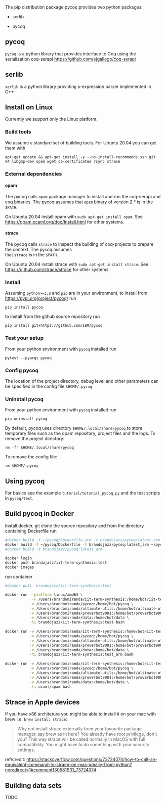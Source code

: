 
The pip distribution package pycoq provides two python packages:

- serlib

- pycoq


## pycoq

`pycoq` is a python library that provides interface to Coq using the serialization coq-serapi  https://github.com/ejgallego/coq-serapi

## serlib

`serlib` is a python library providing s-expression parser implemented in C++


## Install on Linux

Currently we support only the Linux platform. 

### Build tools
We assume a standard set of building tools. For Ubuntu 20.04 you can get them with
```
apt-get update && apt-get install -y --no-install-recommends ssh git m4 libgmp-dev opam wget ca-certificates rsync strace
```

### External dependencies 

#### opam 
The pycoq calls `opam` package manager to install and run the coq-serapi and coq binaries.
The pycoq assumes that `opam` binary of version 2.* is in the `$PATH`.

On Ubuntu 20.04 install opam with `sudo apt-get install opam`.
See https://opam.ocaml.org/doc/Install.html for other systems. 

#### strace
The pycoq calls `strace` to inspect the building of coq-projects to prepare the context. The pycoq assumes  
that `strace` is in the `$PATH`. 

On Ubuntu 20.04 install strace with `sudo apt-get install strace`.
See https://github.com/strace/strace for other systems.


### Install

Assuming `python>=3.8` and `pip` are in your environment, to install from https://pypi.org/project/pycoq/ run
```
pip install pycoq
```

to install from the github source repository run 
```
pip install git+https://github.com/IBM/pycoq
```

### Test your setup
From your python environment with `pycoq` installed run
```
pytest --pyargs pycoq
```

### Config pycoq
The location of the project directory, debug level and other parameters can be specified in the config file `$HOME/.pycoq`

### Uninstall pycoq 
From your python environment with `pycoq` installed run
```
pip uninstall pycoq
```
By default, pycoq uses directory `$HOME/.local/share/pycoq` to store temporary files such as the opam repository, project files and the logs.
To remove the project directory:
```
rm -fr $HOME/.local/share/pycoq
```
To remove the config file:
```
rm $HOME/.pycoq
```

## Using pycoq
For basics see the example `tutorial/tutorial_pycoq.py` and the test scripts in `pycoq/test`.

## Build pycoq in Docker
Install docker, git clone the source repository and from the directory containing Dockerfile run
```bash
#docker build -f ~/pycoq/Dockerfile_arm -t brandojazz/pycoq:latest_arm ~/pycoq/
docker build -f ~/pycoq/Dockerfile -t brandojazz/pycoq:latest_arm ~/pycoq/
#docker build -t brandojazz/pycoq:latest_arm .

docker login
docker push brandojazz/iit-term-synthesis:test
docker images
```

run container
```bash
#docker pull  brandojazz/iit-term-synthesis:test

docker run --platform linux/amd64 \
            -v /Users/brandomiranda/iit-term-synthesis:/home/bot/iit-term-synthesis \
           -v /Users/brandomiranda/pycoq:/home/bot/pycoq \
           -v /Users/brandomiranda/ultimate-utils:/home/bot/ultimate-utils \
           -v /Users/brandomiranda/proverbot9001:/home/bot/proverbot9001 \
           -v /Users/brandomiranda/data:/home/bot/data \
           -ti brandojazz/iit-term-synthesis:test bash
           
docker run -v /Users/brandomiranda/iit-term-synthesis:/home/bot/iit-term-synthesis \
           -v /Users/brandomiranda/pycoq:/home/bot/pycoq \
           -v /Users/brandomiranda/ultimate-utils:/home/bot/ultimate-utils \
           -v /Users/brandomiranda/proverbot9001:/home/bot/proverbot9001 \
           -v /Users/brandomiranda/data:/home/bot/data \
           -ti brandojazz/iit-term-synthesis:test_arm bash
           
docker run -v /Users/brandomiranda/iit-term-synthesis:/home/bot/iit-term-synthesis \
           -v /Users/brandomiranda/pycoq:/home/bot/pycoq \
           -v /Users/brandomiranda/ultimate-utils:/home/bot/ultimate-utils \
           -v /Users/brandomiranda/proverbot9001:/home/bot/proverbot9001 \
           -v /Users/brandomiranda/data:/home/bot/data \
           -ti ocaml/opam bash
```

## Strace in Apple devices

If you have x86 architeture you might be able to install it on your mac with brew i.e. `brew install strace`:

> Why not install strace externally from your favourite package manager, say brew as in here? You already have root privilege, don't you? This way strace will be called normally in MacOS with full compatibility. 
You might have to do something with your security settings.

ref/credit: https://stackoverflow.com/questions/73724074/how-to-call-an-equivalent-command-to-strace-on-mac-ideally-from-python?noredirect=1#comment130581931_73724074

## Building data sets

TODO